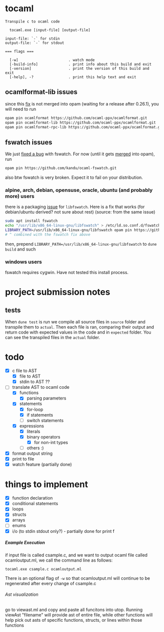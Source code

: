 # tocaml
```
Transpile c to ocaml code

  tocaml.exe [input-file] [output-file]

input-file: `-` for stdin
output-file: `-` for stdout

=== flags ===

  [-w]                       . watch mode
  [-build-info]              . print info about this build and exit
  [-version]                 . print the version of this build and exit
  [-help], -?                . print this help text and exit
```

## ocamlformat-lib issues
since this [fix](https://github.com/ocaml-ppx/ocamlformat/pull/2481) is not merged into opam (waiting for a release after 0.26.1), you will need to run
```bash
opam pin ocamlformat https://github.com/ocaml-ppx/ocamlformat.git
opam pin ocamlformat-lib https://github.com/ocaml-ppx/ocamlformat.git
opam pin ocamlformat-rpc-lib https://github.com/ocaml-ppx/ocamlformat.git
```

## fswatch issues
We just [fixed a bug](https://github.com/kandu/ocaml-fswatch/pull/6) with fswatch.
For now (until it gets [merged](https://github.com/ocaml/opam-repository/pull/24902) into opam), run
```bash
opam pin https://github.com/kandu/ocaml-fswatch.git
```
also btw fswatch is very broken. Expect it to fail on your distribution.

### alpine, arch, debian, opensuse, oracle, ubuntu (and probably more) users
there is a packaging [issue](https://github.com/ocaml/opam-repository/issues/22256) for `libfswatch`. Here is a fix that works (for debian/ubuntu derived? not sure about rest) (source: from the same issue)
```bash
sudo apt install fswatch
echo "/usr/lib/x86_64-linux-gnu/libfswatch" > /etc/ld.so.conf.d/fswatch.conf && ldconfig
LIBRARY_PATH=/usr/lib/x86_64-linux-gnu/libfswatch opam pin https://github.com/kandu/ocaml-fswatch.git --no-depexts
# ^ combined with the fswatch fix above
```
then, prepend `LIBRARY_PATH=/usr/lib/x86_64-linux-gnu/libfswatch` to `dune build` and such

### windows users
fswatch requires cygwin. Have not tested this install process.


# project submission notes
## tests
When `dune test` is run we compile all source files in `source` folder and transpile them to `actual`. Then each file is ran, comparing their output and return code with expected values in the code and in `expected` folder. You can see the transpiled files in the `actual` folder.


# todo
- [x] c file to AST
  - [x] file to AST
  - [x] stdin to AST ??
- [ ] translate AST to ocaml code
  - [x] functions
    - [x] parsing parameters
  - [x] statements
    - [x] for-loop
    - [x] if statements
    - [ ] switch statements
  - [x] expressions
    - [x] literals
    - [x] binary operators
      - [x] for non-int types
    - [ ] others :)
- [x] format output string
- [x] print to file
- [x] watch feature (partially done)

# things to implement
- [x] function declaration
- [x] conditional statements
- [x] loops
- [x] structs
- [x] arrays
- [ ] enums
- [x] i/o (to stdin stdout only?) - partially done for print f

##### Example Execution
if input file is called csample.c, and we want to output ocaml file called ocamloutput.ml, we call the command line as follows:
```
tocaml.exe csample.c ocamloutput.ml
```
There is an optional flag of `-w` so that ocamloutput.ml will continue to be regenerated after every change of csample.c

###### Ast visualization
go to viewast.ml and copy and paste all funcitons into utop.
Running viewAst "filename" will provide ast of entire file, while other functions will help pick out asts of specific functions, structs, or lines within those functions

